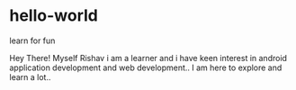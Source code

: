 # hello-world
learn for fun


Hey There!
Myself Rishav i am a learner and i have  keen interest in android application development and web development..
I am here to explore and learn a lot..
